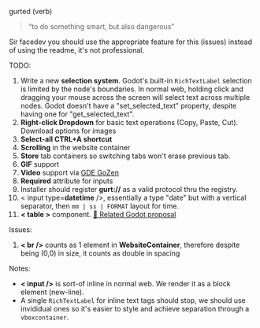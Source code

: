 gurted (verb)
> “to do something smart, but also dangerous”

Sir facedev you should use the appropriate feature for this (issues) instead of using the readme, it's not professional.

TODO:
1. Write a new **selection system**. Godot's built-in `RichTextLabel` selection is limited by the node's boundaries. In normal web, holding click and dragging your mouse across the screen will select text across multiple nodes. Godot doesn't have a "set_selected_text" property, despite having one for "get_selected_text".
2. **Right-click Dropdown** for basic text operations (Copy, Paste, Cut). Download options for images
3. **Select-all CTRL+A shortcut**
4. **Scrolling** in the website container
5. **Store** tab containers so switching tabs won't erase previous tab.
6. **GIF** support
7. **Video** support via [GDE GoZen](https://github.com/VoylinsGamedevJourney/gde_gozen)
8. **Required** attribute for inputs
9. Installer should register **gurt://** as a valid protocol thru the registry.
10. < input type=**datetime** />, essentially a type "date" but with a vertical separator, then `mm | ss | FORMAT` layout for time.
11. **< table >** component. [🔗 Related Godot proposal](https://github.com/godotengine/godot-proposals/issues/97)

Issues:
1. **< br />** counts as 1 element in **WebsiteContainer**, therefore despite being (0,0) in size, it counts as double in spacing

Notes:
- **< input />** is sort-of inline in normal web. We render it as a block element (new-line).
- A single `RichTextLabel` for inline text tags should stop, we should use invididual ones so it's easier to style and achieve separation through a `vboxcontainer`.

